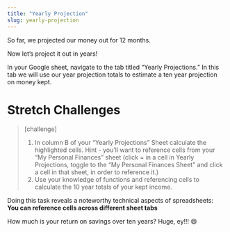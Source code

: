 ```yaml
---
title: "Yearly Projection"
slug: yearly-projection
---
```


So far, we projected our money out for 12 months.

Now let’s project it out in years!

In your Google sheet, navigate to the tab titled “Yearly Projections.” In this tab we will use our year projection totals to estimate a ten year projection on money kept.

# Stretch Challenges

>[challenge]
>
> 1. In column B of your “Yearly Projections” Sheet calculate the highlighted cells. Hint - you’ll want to reference cells from your “My Personal Finances” sheet (click = in a cell in Yearly Projections, toggle to the “My Personal Finances Sheet” and click a cell in that sheet, in order to reference it.)
> 1. Use your knowledge of functions and referencing cells to calculate the 10 year totals of your kept income.

Doing this task reveals a noteworthy technical aspects of spreadsheets:
**You can reference cells across different sheet tabs**

How much is your return on savings over ten years? Huge, ey!!! 😄
